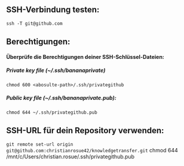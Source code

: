## SSH-Verbindung testen:

```ssh -T git@github.com```

## Berechtigungen: 
#### Überprüfe die Berechtigungen deiner SSH-Schlüssel-Dateien:
##### Private key file (~/.ssh/bananaprivate)
```chmod 600 <abosulte-path>/.ssh/privategithub```
##### Public key file (~/.ssh/bananaprivate.pub):
```chmod 644 ~/.ssh/privategithub.pub```

## SSH-URL für dein Repository verwenden:

```git remote set-url origin git@github.com:christianrosue42/knowledgetransfer.git```
chmod 644 /mnt/c/Users/christian.rosue/.ssh/privategithub.pub